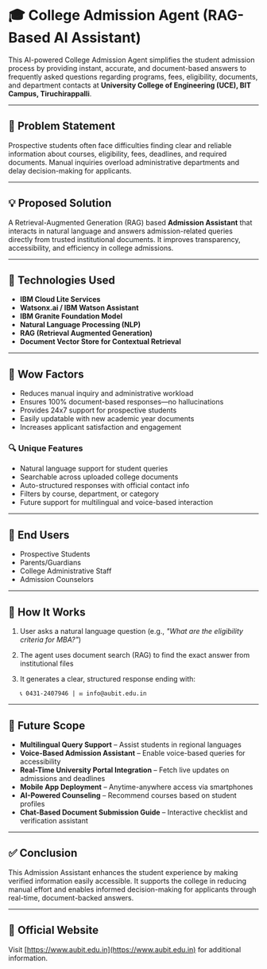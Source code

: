 # 🎓 College Admission Agent (RAG-Based AI Assistant)

This AI-powered College Admission Agent simplifies the student admission process by providing instant, accurate, and document-based answers to frequently asked questions regarding programs, fees, eligibility, documents, and department contacts at **University College of Engineering (UCE), BIT Campus, Tiruchirappalli**.




---

## 📌 Problem Statement

Prospective students often face difficulties finding clear and reliable information about courses, eligibility, fees, deadlines, and required documents. Manual inquiries overload administrative departments and delay decision-making for applicants.

---

## 💡 Proposed Solution

A Retrieval-Augmented Generation (RAG) based **Admission Assistant** that interacts in natural language and answers admission-related queries directly from trusted institutional documents. It improves transparency, accessibility, and efficiency in college admissions.

---

## 🚀 Technologies Used

* **IBM Cloud Lite Services**
* **Watsonx.ai / IBM Watson Assistant**
* **IBM Granite Foundation Model**
* **Natural Language Processing (NLP)**
* **RAG (Retrieval Augmented Generation)**
* **Document Vector Store for Contextual Retrieval**

---

## 🌟 Wow Factors

* Reduces manual inquiry and administrative workload
* Ensures 100% document-based responses—no hallucinations
* Provides 24x7 support for prospective students
* Easily updatable with new academic year documents
* Increases applicant satisfaction and engagement

### 🔍 Unique Features

* Natural language support for student queries
* Searchable across uploaded college documents
* Auto-structured responses with official contact info
* Filters by course, department, or category
* Future support for multilingual and voice-based interaction

---

## 👥 End Users

* Prospective Students
* Parents/Guardians
* College Administrative Staff
* Admission Counselors

---

## 🧪 How It Works

1. User asks a natural language question (e.g., *"What are the eligibility criteria for MBA?"*)
2. The agent uses document search (RAG) to find the exact answer from institutional files
3. It generates a clear, structured response ending with:

   ```
   📞 0431-2407946 | ✉️ info@aubit.edu.in
   ```

---

## 📱 Future Scope

* **Multilingual Query Support** – Assist students in regional languages
* **Voice-Based Admission Assistant** – Enable voice-based queries for accessibility
* **Real-Time University Portal Integration** – Fetch live updates on admissions and deadlines
* **Mobile App Deployment** – Anytime-anywhere access via smartphones
* **AI-Powered Counseling** – Recommend courses based on student profiles
* **Chat-Based Document Submission Guide** – Interactive checklist and verification assistant

---

## ✅ Conclusion

This Admission Assistant enhances the student experience by making verified information easily accessible. It supports the college in reducing manual effort and enables informed decision-making for applicants through real-time, document-backed answers.

---

## 🔗 Official Website

Visit [https://www.aubit.edu.in](https://www.aubit.edu.in) for additional information.


